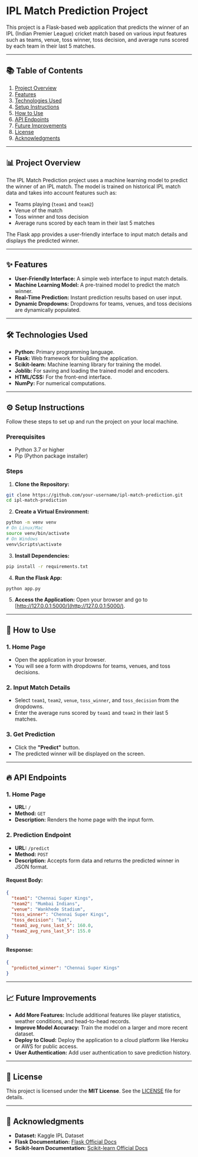 # IPL Match Prediction Project

This project is a Flask-based web application that predicts the winner of an IPL (Indian Premier League) cricket match based on various input features such as teams, venue, toss winner, toss decision, and average runs scored by each team in their last 5 matches.

---

## 📚 Table of Contents
1. [Project Overview](#project-overview)  
2. [Features](#features)  
3. [Technologies Used](#technologies-used)  
4. [Setup Instructions](#setup-instructions)  
5. [How to Use](#how-to-use)  
6. [API Endpoints](#api-endpoints)  
7. [Future Improvements](#future-improvements)  
8. [License](#license)  
9. [Acknowledgments](#acknowledgments)  

---

## 📊 Project Overview
The IPL Match Prediction project uses a machine learning model to predict the winner of an IPL match. The model is trained on historical IPL match data and takes into account features such as:
- Teams playing (`team1` and `team2`)  
- Venue of the match  
- Toss winner and toss decision  
- Average runs scored by each team in their last 5 matches  

The Flask app provides a user-friendly interface to input match details and displays the predicted winner.

---

## ✨ Features
- **User-Friendly Interface:** A simple web interface to input match details.  
- **Machine Learning Model:** A pre-trained model to predict the match winner.  
- **Real-Time Prediction:** Instant prediction results based on user input.  
- **Dynamic Dropdowns:** Dropdowns for teams, venues, and toss decisions are dynamically populated.  

---

## 🛠️ Technologies Used
- **Python:** Primary programming language.  
- **Flask:** Web framework for building the application.  
- **Scikit-learn:** Machine learning library for training the model.  
- **Joblib:** For saving and loading the trained model and encoders.  
- **HTML/CSS:** For the front-end interface.  
- **NumPy:** For numerical computations.  

---

## ⚙️ Setup Instructions
Follow these steps to set up and run the project on your local machine.

### Prerequisites
- Python 3.7 or higher  
- Pip (Python package installer)  

### Steps
1. **Clone the Repository:**
```bash
git clone https://github.com/your-username/ipl-match-prediction.git
cd ipl-match-prediction
```

2. **Create a Virtual Environment:**
```bash
python -m venv venv
# On Linux/Mac
source venv/bin/activate  
# On Windows
venv\Scripts\activate
```

3. **Install Dependencies:**
```bash
pip install -r requirements.txt
```

4. **Run the Flask App:**
```bash
python app.py
```

5. **Access the Application:**
Open your browser and go to [http://127.0.0.1:5000/](http://127.0.0.1:5000/).

---

## 🚀 How to Use
### 1. Home Page
- Open the application in your browser.  
- You will see a form with dropdowns for teams, venues, and toss decisions.  

### 2. Input Match Details
- Select `team1`, `team2`, `venue`, `toss_winner`, and `toss_decision` from the dropdowns.  
- Enter the average runs scored by `team1` and `team2` in their last 5 matches.  

### 3. Get Prediction
- Click the **"Predict"** button.  
- The predicted winner will be displayed on the screen.  

---

## 🔥 API Endpoints
### 1. Home Page
- **URL:** `/`  
- **Method:** `GET`  
- **Description:** Renders the home page with the input form.  

### 2. Prediction Endpoint
- **URL:** `/predict`  
- **Method:** `POST`  
- **Description:** Accepts form data and returns the predicted winner in JSON format.  

#### Request Body:
```json
{
  "team1": "Chennai Super Kings",
  "team2": "Mumbai Indians",
  "venue": "Wankhede Stadium",
  "toss_winner": "Chennai Super Kings",
  "toss_decision": "bat",
  "team1_avg_runs_last_5": 160.0,
  "team2_avg_runs_last_5": 155.0
}
```

#### Response:
```json
{
  "predicted_winner": "Chennai Super Kings"
}
```

---

## 📈 Future Improvements
- **Add More Features:** Include additional features like player statistics, weather conditions, and head-to-head records.  
- **Improve Model Accuracy:** Train the model on a larger and more recent dataset.  
- **Deploy to Cloud:** Deploy the application to a cloud platform like Heroku or AWS for public access.  
- **User Authentication:** Add user authentication to save prediction history.  

---

## 📜 License
This project is licensed under the **MIT License**. See the [LICENSE](LICENSE) file for details.

---

## 🙌 Acknowledgments
- **Dataset:** Kaggle IPL Dataset  
- **Flask Documentation:** [Flask Official Docs](https://flask.palletsprojects.com/)  
- **Scikit-learn Documentation:** [Scikit-learn Official Docs](https://scikit-learn.org/)  

